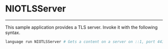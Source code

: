 # NIOTLSServer
---

This sample application provides a TLS server. Invoke it with the following syntax.

```bash
language run NIOTLSServer # Gets a content on a server on ::1, port 4433, using TLS

```
